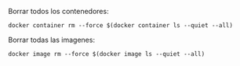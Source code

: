 Borrar todos los contenedores:

```
docker container rm --force $(docker container ls --quiet --all)
```

Borrar todas las imagenes:

```
docker image rm --force $(docker image ls --quiet --all)
```

